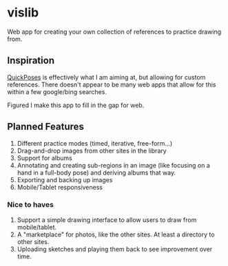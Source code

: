 # vislib
Web app for creating your own collection of references to practice drawing from.

## Inspiration

[QuickPoses](https://quickposes.com/) is effectively what I am aiming at, but allowing for custom references. There doesn't appear to 
be many web apps that allow for this within a few google/bing searches.

Figured I make this app to fill in the gap for web.

## Planned Features

1. Different practice modes (timed, iterative, free-form...)
3. Drag-and-drop images from other sites in the library
4. Support for albums
5. Annotating and creating sub-regions in an image (like focusing on a hand in a full-body pose) and deriving albums that way.
6. Exporting and backing up images
7. Mobile/Tablet responsiveness

### Nice to haves
1. Support a simple drawing interface to allow users to draw from mobile/tablet.
2. A "marketplace" for photos, like the other sites. At least a directory to other sites.
3. Uploading sketches and playing them back to see improvement over time.
